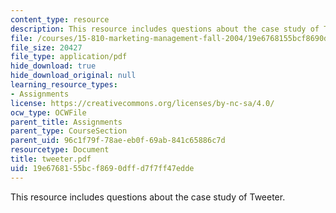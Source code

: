 ```yaml
---
content_type: resource
description: This resource includes questions about the case study of Tweeter.
file: /courses/15-810-marketing-management-fall-2004/19e6768155bcf8690dffd7f7ff47edde_tweeter.pdf
file_size: 20427
file_type: application/pdf
hide_download: true
hide_download_original: null
learning_resource_types:
- Assignments
license: https://creativecommons.org/licenses/by-nc-sa/4.0/
ocw_type: OCWFile
parent_title: Assignments
parent_type: CourseSection
parent_uid: 96c1f79f-78ae-eb0f-69ab-841c65886c7d
resourcetype: Document
title: tweeter.pdf
uid: 19e67681-55bc-f869-0dff-d7f7ff47edde
---
```

This resource includes questions about the case study of Tweeter.